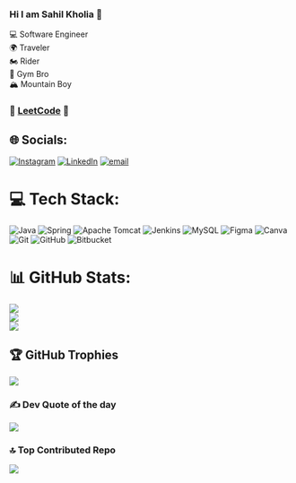 ### Hi I am Sahil Kholia 👋 <br/>

💻 Software Engineer <br/>
🌍 Traveler <br/>
🏍️ Rider <br/>
💪 Gym Bro <br/>
🏔️ Mountain Boy <br/>

### 🧠 [LeetCode](https://leetcode.com/u/sahilkholia/) 🧩 <br/>


## 🌐 Socials:
[![Instagram](https://img.shields.io/badge/Instagram-%23E4405F.svg?logo=Instagram&logoColor=white)](https://instagram.com/sahil_kholia) [![LinkedIn](https://img.shields.io/badge/LinkedIn-%230077B5.svg?logo=linkedin&logoColor=white)](https://linkedin.com/in/sahil-kholia) [![email](https://img.shields.io/badge/Email-D14836?logo=gmail&logoColor=white)](mailto:sahilkholia9@gmail.com) 

# 💻 Tech Stack:
![Java](https://img.shields.io/badge/java-%23ED8B00.svg?style=for-the-badge&logo=openjdk&logoColor=white) ![Spring](https://img.shields.io/badge/spring-%236DB33F.svg?style=for-the-badge&logo=spring&logoColor=white) ![Apache Tomcat](https://img.shields.io/badge/apache%20tomcat-%23F8DC75.svg?style=for-the-badge&logo=apache-tomcat&logoColor=black) ![Jenkins](https://img.shields.io/badge/jenkins-%232C5263.svg?style=for-the-badge&logo=jenkins&logoColor=white) ![MySQL](https://img.shields.io/badge/mysql-4479A1.svg?style=for-the-badge&logo=mysql&logoColor=white) ![Figma](https://img.shields.io/badge/figma-%23F24E1E.svg?style=for-the-badge&logo=figma&logoColor=white) ![Canva](https://img.shields.io/badge/Canva-%2300C4CC.svg?style=for-the-badge&logo=Canva&logoColor=white) ![Git](https://img.shields.io/badge/git-%23F05033.svg?style=for-the-badge&logo=git&logoColor=white) ![GitHub](https://img.shields.io/badge/github-%23121011.svg?style=for-the-badge&logo=github&logoColor=white) ![Bitbucket](https://img.shields.io/badge/bitbucket-%230047B3.svg?style=for-the-badge&logo=bitbucket&logoColor=white)
# 📊 GitHub Stats:
![](https://github-readme-stats.vercel.app/api?username=sahilkholia&theme=prussian&hide_border=false&include_all_commits=false&count_private=false)<br/>
![](https://nirzak-streak-stats.vercel.app/?user=sahilkholia&theme=prussian&hide_border=false)<br/>
![](https://github-readme-stats.vercel.app/api/top-langs/?username=sahilkholia&theme=prussian&hide_border=false&include_all_commits=false&count_private=false&layout=compact)

## 🏆 GitHub Trophies
![](https://github-profile-trophy.vercel.app/?username=sahilkholia&theme=radical&no-frame=false&no-bg=true&margin-w=4)

### ✍️ Dev Quote of the day
![](https://quotes-github-readme.vercel.app/api?type=horizontal&theme=radical)

### 🔝 Top Contributed Repo
![](https://github-contributor-stats.vercel.app/api?username=sahilkholia&limit=5&theme=dark&combine_all_yearly_contributions=true)

<!-- Proudly created with GPRM ( https://gprm.itsvg.in ) -->
